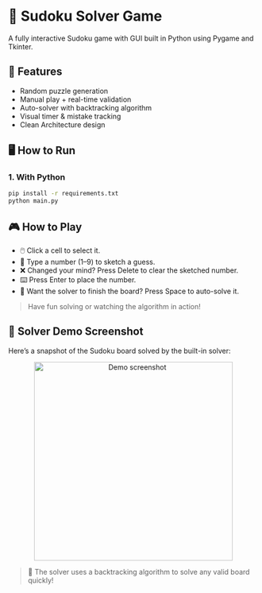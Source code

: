 # 🧩 Sudoku Solver Game

A fully interactive Sudoku game with GUI built in Python using Pygame and Tkinter.

## 🚀 Features
- Random puzzle generation
- Manual play + real-time validation
- Auto-solver with backtracking algorithm
- Visual timer & mistake tracking
- Clean Architecture design

## 🖥️ How to Run

### 1. With Python
```bash
pip install -r requirements.txt
python main.py
```


## 🎮 How to Play
- 🖱️ Click a cell to select it.
- 🔢 Type a number (1–9) to sketch a guess.
- ❌ Changed your mind? Press Delete to clear the sketched number.
- ⌨️ Press Enter to place the number.
- 🚀 Want the solver to finish the board? Press Space to auto-solve it.
> Have fun solving or watching the algorithm in action!



## 📸 Solver Demo Screenshot
Here’s a snapshot of the Sudoku board solved by the built-in solver:

<p align="center">
  <img src="https://github.com/user-attachments/assets/9dea51a4-0edc-4e36-95b4-e362bdb22662" width="400" alt="Demo screenshot">
</p>


> 🧠 The solver uses a backtracking algorithm to solve any valid board quickly!
